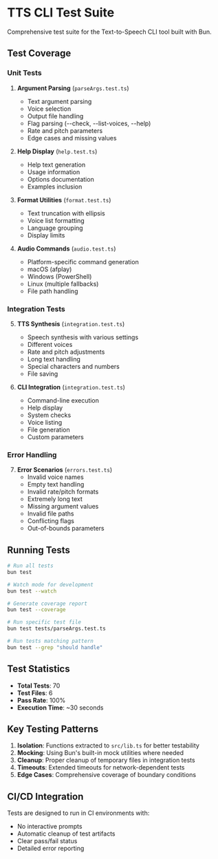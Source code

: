 # TTS CLI Test Suite

Comprehensive test suite for the Text-to-Speech CLI tool built with Bun.

## Test Coverage

### Unit Tests

1. **Argument Parsing** (`parseArgs.test.ts`)
   - Text argument parsing
   - Voice selection
   - Output file handling
   - Flag parsing (--check, --list-voices, --help)
   - Rate and pitch parameters
   - Edge cases and missing values

2. **Help Display** (`help.test.ts`)
   - Help text generation
   - Usage information
   - Options documentation
   - Examples inclusion

3. **Format Utilities** (`format.test.ts`)
   - Text truncation with ellipsis
   - Voice list formatting
   - Language grouping
   - Display limits

4. **Audio Commands** (`audio.test.ts`)
   - Platform-specific command generation
   - macOS (afplay)
   - Windows (PowerShell)
   - Linux (multiple fallbacks)
   - File path handling

### Integration Tests

5. **TTS Synthesis** (`integration.test.ts`)
   - Speech synthesis with various settings
   - Different voices
   - Rate and pitch adjustments
   - Long text handling
   - Special characters and numbers
   - File saving

6. **CLI Integration** (`integration.test.ts`)
   - Command-line execution
   - Help display
   - System checks
   - Voice listing
   - File generation
   - Custom parameters

### Error Handling

7. **Error Scenarios** (`errors.test.ts`)
   - Invalid voice names
   - Empty text handling
   - Invalid rate/pitch formats
   - Extremely long text
   - Missing argument values
   - Invalid file paths
   - Conflicting flags
   - Out-of-bounds parameters

## Running Tests

```bash
# Run all tests
bun test

# Watch mode for development
bun test --watch

# Generate coverage report
bun test --coverage

# Run specific test file
bun test tests/parseArgs.test.ts

# Run tests matching pattern
bun test --grep "should handle"
```

## Test Statistics

- **Total Tests**: 70
- **Test Files**: 6
- **Pass Rate**: 100%
- **Execution Time**: ~30 seconds

## Key Testing Patterns

1. **Isolation**: Functions extracted to `src/lib.ts` for better testability
2. **Mocking**: Using Bun's built-in mock utilities where needed
3. **Cleanup**: Proper cleanup of temporary files in integration tests
4. **Timeouts**: Extended timeouts for network-dependent tests
5. **Edge Cases**: Comprehensive coverage of boundary conditions

## CI/CD Integration

Tests are designed to run in CI environments with:
- No interactive prompts
- Automatic cleanup of test artifacts
- Clear pass/fail status
- Detailed error reporting